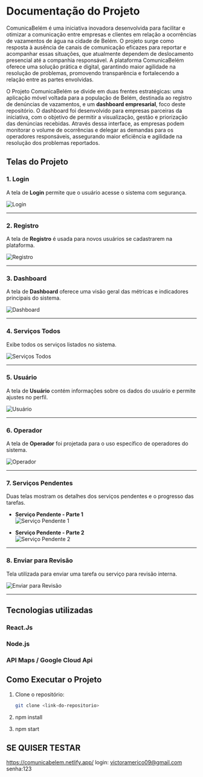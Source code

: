 # Documentação do Projeto

ComunicaBelém é uma iniciativa inovadora desenvolvida para facilitar e otimizar a comunicação entre empresas e clientes em relação a ocorrências de vazamentos de água na cidade de Belém. O projeto surge como resposta à ausência de canais de comunicação eficazes para reportar e acompanhar essas situações, que atualmente dependem de deslocamento presencial até a companhia responsável. A plataforma ComunicaBelém oferece uma solução prática e digital, garantindo maior agilidade na resolução de problemas, promovendo transparência e fortalecendo a relação entre as partes envolvidas.

O Projeto ComunicaBelém se divide em duas frentes estratégicas: uma aplicação móvel voltada para a população de Belém, destinada ao registro de denúncias de vazamentos, e um **dashboard empresarial**, foco deste repositório. O dashboard foi desenvolvido para empresas parceiras da iniciativa, com o objetivo de permitir a visualização, gestão e priorização das denúncias recebidas. Através dessa interface, as empresas podem monitorar o volume de ocorrências e delegar as demandas para os operadores responsáveis, assegurando maior eficiência e agilidade na resolução dos problemas reportados.


## Telas do Projeto

### 1. **Login**
A tela de **Login** permite que o usuário acesse o sistema com segurança.

![Login](./src/assets/img/imagensProduto/Login.png)

---

### 2. **Registro**
A tela de **Registro** é usada para novos usuários se cadastrarem na plataforma.

![Registro](./src/assets/img/imagensProduto/Registro.png)

---

### 3. **Dashboard**
A tela de **Dashboard** oferece uma visão geral das métricas e indicadores principais do sistema.

![Dashboard](./src/assets/img/imagensProduto/DashBoard.png)

---

### 4. **Serviços Todos**
Exibe todos os serviços listados no sistema.

![Serviços Todos](./src/assets/img/imagensProduto/ServicosTodos.png)

---

### 5. **Usuário**
A tela de **Usuário** contém informações sobre os dados do usuário e permite ajustes no perfil.

![Usuário](./src/assets/img/imagensProduto/User.png)

---


### 6. **Operador**
A tela de **Operador** foi projetada para o uso específico de operadores do sistema.

![Operador](./src/assets/img/imagensProduto/Operador.png)

---

### 7. **Serviços Pendentes**
Duas telas mostram os detalhes dos serviços pendentes e o progresso das tarefas.

- **Serviço Pendente - Parte 1**  
  ![Serviço Pendente 1](./src/assets/img/imagensProduto/ServicoPendente1.png)



- **Serviço Pendente - Parte 2**  
  ![Serviço Pendente 2](./src/assets/img/imagensProduto/ServicoPendente2.png)

---

### 8. **Enviar para Revisão**
Tela utilizada para enviar uma tarefa ou serviço para revisão interna.

![Enviar para Revisão](./src/assets/img/imagensProduto/EnviarParaRevisao.png)

---


## Tecnologias utilizadas

### React.Js
### Node.js
### API Maps / Google Cloud Api

## Como Executar o Projeto
1. Clone o repositório:
   ```bash
   git clone <link-do-repositorio>

2. npm install

3. npm start


## SE QUISER TESTAR
https://comunicabelem.netlify.app/
login: victoramerico09@gmail.com
senha:123
